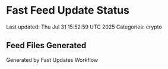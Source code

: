 # Fast Feed Update Status
Last updated: Thu Jul 31 15:52:59 UTC 2025
Categories: crypto

## Feed Files Generated

Generated by Fast Updates Workflow
